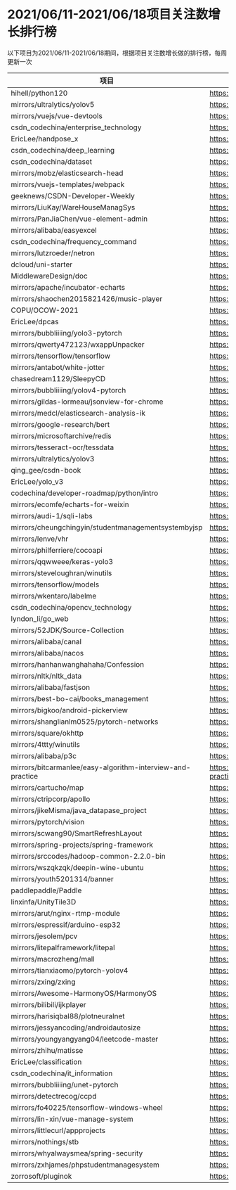 # 2021/06/11-2021/06/18项目关注数增长排行榜

以下项目为2021/06/11-2021/06/18期间，根据项目关注数增长做的排行榜，每周更新一次

| 项目                                                       | 链接                                                         |
| ---------------------------------------------------------- | ------------------------------------------------------------ |
| hihell/python120                                           | https://codechina.csdn.net/hihell/python120                  |
| mirrors/ultralytics/yolov5                                 | https://codechina.csdn.net/mirrors/ultralytics/yolov5        |
| mirrors/vuejs/vue-devtools                                 | https://codechina.csdn.net/mirrors/vuejs/vue-devtools        |
| csdn_codechina/enterprise_technology                       | https://codechina.csdn.net/csdn_codechina/enterprise_technology |
| EricLee/handpose_x                                         | https://codechina.csdn.net/EricLee/handpose_x                |
| csdn_codechina/deep_learning                               | https://codechina.csdn.net/csdn_codechina/deep_learning      |
| csdn_codechina/dataset                                     | https://codechina.csdn.net/csdn_codechina/dataset            |
| mirrors/mobz/elasticsearch-head                            | https://codechina.csdn.net/mirrors/mobz/elasticsearch-head   |
| mirrors/vuejs-templates/webpack                            | https://codechina.csdn.net/mirrors/vuejs-templates/webpack   |
| geeknews/CSDN-Developer-Weekly                             | https://codechina.csdn.net/geeknews/CSDN-Developer-Weekly    |
| mirrors/LiuKay/WareHouseManagSys                           | https://codechina.csdn.net/mirrors/LiuKay/WareHouseManagSys  |
| mirrors/PanJiaChen/vue-element-admin                       | https://codechina.csdn.net/mirrors/PanJiaChen/vue-element-admin |
| mirrors/alibaba/easyexcel                                  | https://codechina.csdn.net/mirrors/alibaba/easyexcel         |
| csdn_codechina/frequency_command                           | https://codechina.csdn.net/csdn_codechina/frequency_command  |
| mirrors/lutzroeder/netron                                  | https://codechina.csdn.net/mirrors/lutzroeder/netron         |
| dcloud/uni-starter                                         | https://codechina.csdn.net/dcloud/uni-starter                |
| MiddlewareDesign/doc                                       | https://codechina.csdn.net/MiddlewareDesign/doc              |
| mirrors/apache/incubator-echarts                           | https://codechina.csdn.net/mirrors/apache/incubator-echarts  |
| mirrors/shaochen2015821426/music-player                    | https://codechina.csdn.net/mirrors/shaochen2015821426/music-player |
| COPU/OCOW-2021                                             | https://codechina.csdn.net/COPU/OCOW-2021                    |
| EricLee/dpcas                                              | https://codechina.csdn.net/EricLee/dpcas                     |
| mirrors/bubbliiiing/yolo3-pytorch                          | https://codechina.csdn.net/mirrors/bubbliiiing/yolo3-pytorch |
| mirrors/qwerty472123/wxappUnpacker                         | https://codechina.csdn.net/mirrors/qwerty472123/wxappUnpacker |
| mirrors/tensorflow/tensorflow                              | https://codechina.csdn.net/mirrors/tensorflow/tensorflow     |
| mirrors/antabot/white-jotter                               | https://codechina.csdn.net/mirrors/antabot/white-jotter      |
| chasedream1129/SleepyCD                                    | https://codechina.csdn.net/chasedream1129/SleepyCD           |
| mirrors/bubbliiiing/yolov4-pytorch                         | https://codechina.csdn.net/mirrors/bubbliiiing/yolov4-pytorch |
| mirrors/gildas-lormeau/jsonview-for-chrome                 | https://codechina.csdn.net/mirrors/gildas-lormeau/jsonview-for-chrome |
| mirrors/medcl/elasticsearch-analysis-ik                    | https://codechina.csdn.net/mirrors/medcl/elasticsearch-analysis-ik |
| mirrors/google-research/bert                               | https://codechina.csdn.net/mirrors/google-research/bert      |
| mirrors/microsoftarchive/redis                             | https://codechina.csdn.net/mirrors/microsoftarchive/redis    |
| mirrors/tesseract-ocr/tessdata                             | https://codechina.csdn.net/mirrors/tesseract-ocr/tessdata    |
| mirrors/ultralytics/yolov3                                 | https://codechina.csdn.net/mirrors/ultralytics/yolov3        |
| qing_gee/csdn-book                                         | https://codechina.csdn.net/qing_gee/csdn-book                |
| EricLee/yolo_v3                                            | https://codechina.csdn.net/EricLee/yolo_v3                   |
| codechina/developer-roadmap/python/intro                   | https://codechina.csdn.net/codechina/developer-roadmap/python/intro |
| mirrors/ecomfe/echarts-for-weixin                          | https://codechina.csdn.net/mirrors/ecomfe/echarts-for-weixin |
| mirrors/audi-1/sqli-labs                                   | https://codechina.csdn.net/mirrors/audi-1/sqli-labs          |
| mirrors/cheungchingyin/studentmanagementsystembyjsp        | https://codechina.csdn.net/mirrors/cheungchingyin/studentmanagementsystembyjsp |
| mirrors/lenve/vhr                                          | https://codechina.csdn.net/mirrors/lenve/vhr                 |
| mirrors/philferriere/cocoapi                               | https://codechina.csdn.net/mirrors/philferriere/cocoapi      |
| mirrors/qqwweee/keras-yolo3                                | https://codechina.csdn.net/mirrors/qqwweee/keras-yolo3       |
| mirrors/steveloughran/winutils                             | https://codechina.csdn.net/mirrors/steveloughran/winutils    |
| mirrors/tensorflow/models                                  | https://codechina.csdn.net/mirrors/tensorflow/models         |
| mirrors/wkentaro/labelme                                   | https://codechina.csdn.net/mirrors/wkentaro/labelme          |
| csdn_codechina/opencv_technology                           | https://codechina.csdn.net/csdn_codechina/opencv_technology  |
| lyndon_li/go_web                                           | https://codechina.csdn.net/lyndon_li/go_web                  |
| mirrors/52JDK/Source-Collection                            | https://codechina.csdn.net/mirrors/52JDK/Source-Collection   |
| mirrors/alibaba/canal                                      | https://codechina.csdn.net/mirrors/alibaba/canal             |
| mirrors/alibaba/nacos                                      | https://codechina.csdn.net/mirrors/alibaba/nacos             |
| mirrors/hanhanwanghahaha/Confession                        | https://codechina.csdn.net/mirrors/hanhanwanghahaha/Confession |
| mirrors/nltk/nltk_data                                     | https://codechina.csdn.net/mirrors/nltk/nltk_data            |
| mirrors/alibaba/fastjson                                   | https://codechina.csdn.net/mirrors/alibaba/fastjson          |
| mirrors/best-bo-cai/books_management                       | https://codechina.csdn.net/mirrors/best-bo-cai/books_management |
| mirrors/bigkoo/android-pickerview                          | https://codechina.csdn.net/mirrors/bigkoo/android-pickerview |
| mirrors/shanglianlm0525/pytorch-networks                   | https://codechina.csdn.net/mirrors/shanglianlm0525/pytorch-networks |
| mirrors/square/okhttp                                      | https://codechina.csdn.net/mirrors/square/okhttp             |
| mirrors/4ttty/winutils                                     | https://codechina.csdn.net/mirrors/4ttty/winutils            |
| mirrors/alibaba/p3c                                        | https://codechina.csdn.net/mirrors/alibaba/p3c               |
| mirrors/bitcarmanlee/easy-algorithm-interview-and-practice | https://codechina.csdn.net/mirrors/bitcarmanlee/easy-algorithm-interview-and-practice |
| mirrors/cartucho/map                                       | https://codechina.csdn.net/mirrors/cartucho/map              |
| mirrors/ctripcorp/apollo                                   | https://codechina.csdn.net/mirrors/ctripcorp/apollo          |
| mirrors/jikeMisma/java_datapase_project                    | https://codechina.csdn.net/mirrors/jikeMisma/java_datapase_project |
| mirrors/pytorch/vision                                     | https://codechina.csdn.net/mirrors/pytorch/vision            |
| mirrors/scwang90/SmartRefreshLayout                        | https://codechina.csdn.net/mirrors/scwang90/SmartRefreshLayout |
| mirrors/spring-projects/spring-framework                   | https://codechina.csdn.net/mirrors/spring-projects/spring-framework |
| mirrors/srccodes/hadoop-common-2.2.0-bin                   | https://codechina.csdn.net/mirrors/srccodes/hadoop-common-2.2.0-bin |
| mirrors/wszqkzqk/deepin-wine-ubuntu                        | https://codechina.csdn.net/mirrors/wszqkzqk/deepin-wine-ubuntu |
| mirrors/youth5201314/banner                                | https://codechina.csdn.net/mirrors/youth5201314/banner       |
| paddlepaddle/Paddle                                        | https://codechina.csdn.net/paddlepaddle/Paddle               |
| linxinfa/UnityTile3D                                       | https://codechina.csdn.net/linxinfa/UnityTile3D              |
| mirrors/arut/nginx-rtmp-module                             | https://codechina.csdn.net/mirrors/arut/nginx-rtmp-module    |
| mirrors/espressif/arduino-esp32                            | https://codechina.csdn.net/mirrors/espressif/arduino-esp32   |
| mirrors/jesolem/pcv                                        | https://codechina.csdn.net/mirrors/jesolem/pcv               |
| mirrors/litepalframework/litepal                           | https://codechina.csdn.net/mirrors/litepalframework/litepal  |
| mirrors/macrozheng/mall                                    | https://codechina.csdn.net/mirrors/macrozheng/mall           |
| mirrors/tianxiaomo/pytorch-yolov4                          | https://codechina.csdn.net/mirrors/tianxiaomo/pytorch-yolov4 |
| mirrors/zxing/zxing                                        | https://codechina.csdn.net/mirrors/zxing/zxing               |
| mirrors/Awesome-HarmonyOS/HarmonyOS                        | https://codechina.csdn.net/mirrors/Awesome-HarmonyOS/HarmonyOS |
| mirrors/bilibili/ijkplayer                                 | https://codechina.csdn.net/mirrors/bilibili/ijkplayer        |
| mirrors/harisiqbal88/plotneuralnet                         | https://codechina.csdn.net/mirrors/harisiqbal88/plotneuralnet |
| mirrors/jessyancoding/androidautosize                      | https://codechina.csdn.net/mirrors/jessyancoding/androidautosize |
| mirrors/youngyangyang04/leetcode-master                    | https://codechina.csdn.net/mirrors/youngyangyang04/leetcode-master |
| mirrors/zhihu/matisse                                      | https://codechina.csdn.net/mirrors/zhihu/matisse             |
| EricLee/classification                                     | https://codechina.csdn.net/EricLee/classification            |
| csdn_codechina/it_information                              | https://codechina.csdn.net/csdn_codechina/it_information     |
| mirrors/bubbliiiing/unet-pytorch                           | https://codechina.csdn.net/mirrors/bubbliiiing/unet-pytorch  |
| mirrors/detectrecog/ccpd                                   | https://codechina.csdn.net/mirrors/detectrecog/ccpd          |
| mirrors/fo40225/tensorflow-windows-wheel                   | https://codechina.csdn.net/mirrors/fo40225/tensorflow-windows-wheel |
| mirrors/lin-xin/vue-manage-system                          | https://codechina.csdn.net/mirrors/lin-xin/vue-manage-system |
| mirrors/littlecurl/appprojects                             | https://codechina.csdn.net/mirrors/littlecurl/appprojects    |
| mirrors/nothings/stb                                       | https://codechina.csdn.net/mirrors/nothings/stb              |
| mirrors/whyalwaysmea/spring-security                       | https://codechina.csdn.net/mirrors/whyalwaysmea/spring-security |
| mirrors/zxhjames/phpstudentmanagesystem                    | https://codechina.csdn.net/mirrors/zxhjames/phpstudentmanagesystem |
| zorrosoft/pluginok                                         | https://codechina.csdn.net/zorrosoft/pluginok                |
